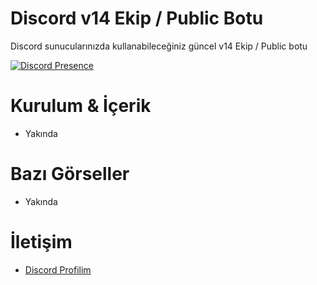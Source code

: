 # Discord v14 Ekip / Public Botu


Discord sunucularınızda kullanabileceğiniz güncel v14 Ekip / Public botu

  

 [![Discord Presence](https://lanyard-profile-readme.vercel.app/api/1020002653389987851?hideDiscrim=true)](https://discord.com/users/1020002653389987851) 

  
 # Kurulum & İçerik 


 - Yakında 

  

 # Bazı Görseller  

- Yakında 


 # İletişim 

 - [Discord Profilim](https://discord.com/users/1020002653389987851) 
